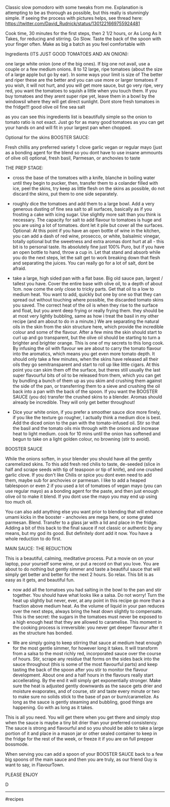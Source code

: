 <!--
From: https://pastebin.com/1RbdnctG
Via: https://twitter.com/David_Rudnick/status/1301484217013014528
-->

Classic slow pomodoro with some tweaks from me. Explanation is attempting to be as thorough as possible, but this really is stunningly simple.
If seeing the process with pictures helps, see thread here: https://twitter.com/David_Rudnick/status/1301221669755924481


Cook time, 30 minutes for the first steps, then 2 1/2 hours, or As Long As It Takes, for reducing and stirring. Go Slow. Taste the back of the spoon with your finger often. Make as big a batch as you feel comfortable with

Ingredients (ITS JUST GOOD TOMATOES AND AN ONION):

one large white onion (one of the big ones). If big one not avail, use a couple or a few medium onions.
8 to 12 large, ripe tomatoes (about the size of a large apple but go by ear). In some ways your limit is size of The better and riper these are the better and you can use more or larger tomatoes if you wish, it will not hurt, and you will get more sauce, but go very ripe, very red, you want the tomatoes to squish a little when you touch them. If you buy tomatoes and they arent super ripe yet, leave them in a bowl by the windowsil where they will get direct sunlight. Dont store fresh tomatoes in the fridge!!!
good olive oil
fine sea salt

as you can see this ingredients list is beautifully simple so the onion to tomato ratio is not exact. Just go for as many good tomatoes as you can get your hands on and will fit in your largest pan when chopped.

Optional for the skins BOOSTER SAUCE:

Fresh chillis any preferred variety
1 clove garlic
vegan or regular mayo (just as a bonding agent for the blend so you dont have to use insane ammounts of olive oil)
optional, fresh basil, Parmesan, or anchovies to taste


THE PREP STAGE:

- cross the base of the tomatoes with a knife, blanche in boiling water until they begin to pucker, then, transfer them to a colander filled with ice,
peel the skins, try keep as little flesh on the skins as possible, do not discard the skins, put them to one side separately.

- roughly dice the tomatoes and add them to a large bowl. Add a very generous dusting of fine sea salt to all surfaces, basically as if you frosting a cake with icing sugar. Use slightly more salt than you think is necessary. The capacity for salt to add flavour to tomatoes is huge and you are using a lot of tomatoes. dont let it pile but cover all the surfaces. Optional: At this point if you have an open bottle of wine in the kitchen, you can add a dash of red wine, prosecco, or white, balsalmic vinegar, totally optional but the sweetness and extra aromas dont hurt at all - this bit is to personal taste. Its absolutely fine just 100% Puro, but if you have an open bottle to hand, throw a cup in. Let that stand and absorb while you do the next steps, let the salt get to work breaking down that flesh and separating the juices.
You can really go for a lot of salt, dont be afraid.

- take a large, high sided pan with a flat base. Big old sauce pan, largest / tallest you have. Cover the entire base with olive oil, to a depth of about 1cm.
now come the only close to tricky parts. Get that oil to a low to medium heat. You want to add, quickly but one by one so that they can spread out without touching where possible, the discarded tomato skins you saved. The correct heat of the oil is when they rise to the surface and float, but you arent deep frying or really frying them. they should be at most very lightly bubbling, same as how i treat the basil in my other recipe (and am about to do in a minute.)
We are separating the natural oils in the skin from the skin structure here, which provide the incredible colour and some of the flavour. After a few mins the skin should start to curl up and go transparent, but the olive oil should be starting to turn a brighter and brighter orange. This is one of my secrets to this long cook. By infusing the oil with flavour we are about to carry the tomato flavour into the aromatics, which means you get even more tomato depth.
It should only take a few minutes, when the skins have released all their oils they go semitransparent and start to roll up like little cigars. At this point you can skim them off the surface, but theres still usually the last super flavourful bits of oil to be released from them, which you can get by bundling a bunch of them up as you skim and crushing them against the side of the pan, or transferring them to a sieve and crushing the oil back into a pan with the back of the spoon. If you want the BOOSTER SAUCE (you do) transfer the crushed skins to a blender. Aromas should already be incredible. They will only get better throughout!

- Dice your white onion, if you prefer a smoother sauce dice more finely, if you like the texture go rougher, I actually think a medium dice is best. Add the diced onion to the pan with the tomato-infused oil. Stir so that the basil and the tomato oils mix through with the onions and increase heat to light medium. cook for 10 mins until the onion has softened and begun to take on a light golden colour, no browning (stir to avoid).

BOOSTER SAUCE

While the onions soften, in your blender you should have all the gently caremelized skins. To this add fresh red chilis to taste, de-seeded (slice in half and scrape seeds with tip of teaspoon or tip of knife), and one crushed garlic clove. If you don't like Chilis or spice you dont even need to add them, maybe sub for anchovies or parmesan. I like to add a heaped tablespoon or even 2 if you used a lot of tomatoes of vegan mayo (you can use regular mayo) as a bonding agent for the paste, and then just enough olive oil to make it blend. If you dont use the mayo you may end up using too much oil.

You can also add anything else you want prior to blending that will enhance umami kicks in the booster - anchovies are mega here, or some grated parmesan. Blend. Transfer to a glass jar with a lid and place in the fridge. Adding a bit of this back to the final sauce if not classic or authentic by any means, but my god its good. But definitely dont add it now. You have a whole reduction to do first.


MAIN SAUCE: THE REDUCTION

This is a beautiful, calming, meditative process. Put a movie on on your laptop, pour yourself some wine, or put a record on that you love. You are about to do nothing but gently simmer and taste a beautiful sauce that will simply get better and better for the next 2 hours. So relax. This bit is as easy as it gets, and beautiful fun.

- now add all the tomatoes you had salting in the bowl to the pan and stir together. You should have what looks like a salsa. Do not worry! Turn the heat up slightly but never, ever, at any point in this recipe go more than a fraction above medium heat. As the volume of liquid in your pan reduces over the next steps, always bring the heat down slightly to compensate. This is the secret: the sugars in the tomatoes must never be exposed to a high enough heat that they are allowed to caramelise. This moment in the cooking process is irreversible: you never get deeper flavour after it as the structure has bonded.

- We are simply going to keep stirring that sauce at medium heat enough for the most gentle simmer, for however long it takes. It will transform from a salsa to the most richly red, incorporated sauce over the course of hours. Stir, scrape any residue that forms on the sides back into the sauce throughout (this is some of the most flavourful parts) and keep tasting the back of the spoon after you stir to monitor the flavour development. About one and a half hours in the flavours really start accellerating. By the end it will simply get exponentially stronger. Make sure the heat is adjusted gently downwards as the sauce gets drier and moisture evaporates, and of course, stir and taste every minute or two to make sure no solids stick to the base of pan or burn/caramelize. As long as the sauce is gently steaming and bubbling, good things are happening. Go with as long as it takes.

This is all you need. You will get there when you get there and simply stop when the sauce is maybe a tiny bit drier than your preferred consistency.
The sauce is strong and flavourful and so you should be able to take a large portion of it and place in a mason jar or other sealed container to keep in the fridge for the rest of the week, or freeze it if you are on full prepper bossmode.

When serving you can add a spoon of your BOOSTER SAUCE back to a few big spoons of the main sauce and then you are truly, as our friend Guy is want to say, in FlavourTown.

PLEASE ENJOY

D

---

#recipes 